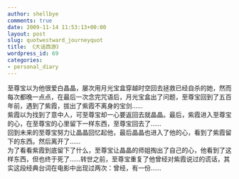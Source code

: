 ```yaml
---
author: shellbye
comments: true
date: 2009-11-14 11:53:13+00:00
layout: post
slug: quotwestward_journeyquot
title: 《大话西游》
wordpress_id: 69
categories:
- personal_diary
---
```


至尊宝以为他很爱白晶晶，屡次用月光宝盒穿越时空回去拯救已经自杀的她，然而每次都晚一点点，在最后一次念完咒语后，月光宝盒出了问题，至尊宝回到了五百年前，遇到了紫霞，拔出了紫霞不离身的宝剑……  
紫霞以为找到了意中人，可至尊宝却一心要返回去就晶晶。最后，紫霞进入至尊宝的心，在至尊宝的心里留下一样东西，至尊宝回去了……  
回到未来的至尊宝努力让晶晶回忆起他，最后晶晶也进入了他的心，看到了紫霞留下的东西。然后离开了……  
为了看看紫霞到底留下了什么，至尊宝让晶晶的师姐掏出了自己的心，他看到了这样东西，但也终于死了……转世之前，至尊宝重复了他曾经对紫霞说过的谎话，其实这段经典台词在电影中出现过两次：曾经，有一份……
